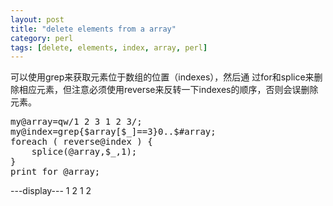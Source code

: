 ```yaml
---
layout: post
title: "delete elements from a array"
category: perl
tags: [delete, elements, index, array, perl]
---
```


可以使用grep来获取元素位于数组的位置（indexes），然后通
过for和splice来删除相应元素，但注意必须使用reverse来反转一下indexes的顺序，否则会误删除元素。

<pre lang="perl">
my@array=qw/1 2 3 1 2 3/;
my@index=grep{$array[$_]==3}0..$#array;
foreach ( reverse@index ) {
    splice(@array,$_,1);
}
print for @array;
</pre>

---display---
1
2
1
2
